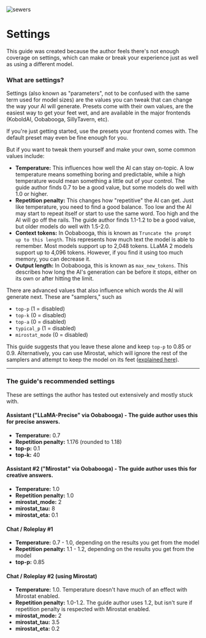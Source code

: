 ![sewers](https://github.com/Crataco/ai-guide/assets/55674863/5cc25346-4dfd-44be-b29d-e371a53e022c)
# Settings

This guide was created because the author feels there's not enough coverage on settings, which can make or break your experience just as well as using a different model.

### What are settings?

Settings (also known as "parameters", not to be confused with the same term used for model sizes) are the values you can tweak that can change the way your AI will generate. Presets come with their own values, are the easiest way to get your feet wet, and are available in the major frontends (KoboldAI, Oobabooga, SillyTavern, etc).

If you're just getting started, use the presets your frontend comes with. The default preset may even be fine enough for you.

But if you want to tweak them yourself and make your own, some common values include:

- **Temperature:** This influences how well the AI can stay on-topic. A low temperature means something boring and predictable, while a high temperature would mean something a little out of your control. The guide author finds 0.7 to be a good value, but some models do well with 1.0 or higher.
- **Repetition penalty:** This changes how "repetitive" the AI can get. Just like temperature, you need to find a good balance. Too low and the AI may start to repeat itself or start to use the same word. Too high and the AI will go off the rails. The guide author finds 1.1-1.2 to be a good value, but older models do well with 1.5-2.0.
- **Context tokens:** In Oobabooga, this is known as `Truncate the prompt up to this length`. This represents how much text the model is able to remember. Most models support up to 2,048 tokens. LLaMA 2 models support up to 4,096 tokens. However, if you find it using too much memory, you can decrease it.
- **Output length:** In Oobabooga, this is known as `max_new_tokens`. This describes how long the AI's generation can be before it stops, either on its own or after hitting the limit.

There are advanced values that also influence which words the AI will generate next. These are "samplers," such as
- `top-p` (1 = disabled)
- `top-k` (0 = disabled)
- `top-a` (0 = disabled)
- `typical_p` (1 = disabled)
- `mirostat_mode` (0 = disabled)

This guide suggests that you leave these alone and keep `top-p` to 0.85 or 0.9. Alternatively, you can use Mirostat, which will ignore the rest of the samplers and attempt to keep the model on its feet ([explained here](https://github.com/ggerganov/llama.cpp/blob/master/examples/main/README.md#mirostat-sampling)).
* * *
### The guide's recommended settings
These are settings the author has tested out extensively and mostly stuck with.
#### Assistant ("LLaMA-Precise" via Oobabooga) - The guide author uses this for precise answers.
- **Temperature:** 0.7
- **Repetition penalty:** 1.176 (rounded to 1.18)
- **top-p:** 0.1
- **top-k:** 40
#### Assistant #2 ("Mirostat" via Oobabooga) - The guide author uses this for creative answers.
- **Temperature:** 1.0
- **Repetition penalty:** 1.0
- **mirostat_mode:** 2
- **mirostat_tau:** 8
- **mirostat_eta:** 0.1
#### Chat / Roleplay #1
- **Temperature:** 0.7 - 1.0, depending on the results you get from the model
- **Repetition penalty:** 1.1 - 1.2, depending on the results you get from the model
- **top-p:** 0.85
#### Chat / Roleplay #2 (using Mirostat)
- **Temperature:** 1.0. Temperature doesn't have much of an effect with Mirostat enabled.
- **Repetition penalty:** 1.0-1.2. The guide author uses 1.2, but isn't sure if repetition penalty is respected with Mirostat enabled.
- **mirostat_mode:** 2
- **mirostat_tau:** 3.5
- **mirostat_eta:** 0.2
